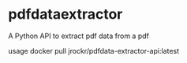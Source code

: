 # pdfdataextractor
A Python API to extract pdf data from a pdf

usage 
docker pull jrockr/pdfdata-extractor-api:latest
